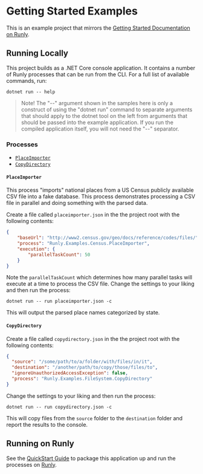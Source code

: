 # Getting Started Examples

This is an example project that mirrors the [Getting Started Documentation on Runly](https://www.runly.io/docs/getting-started/).

## Running Locally

This project builds as a .NET Core console application. It contains a number of Runly processes that can be run from the CLI. For a full list of available commands, run:

```
dotnet run -- help
```

> Note! The "--" argument shown in the samples here is only a construct of using the "dotnet run" command to separate arguments that should apply to the dotnet tool on the left from arguments that should be passed into the example application. If you run the compiled application itself, you will not need the "--" separator.

### Processes

* [`PlaceImporter`](#placeimporter)
* [`CopyDirectory`](#copydirectory)

#### `PlaceImporter`

This process "imports" national places from a US Census publicly available CSV file into a fake database. This process demonstrates processing a CSV file in parallel and doing something with the parsed data.

Create a file called `placeimporter.json` in the the project root with the following contents:

```json
{
	"baseUrl": "http://www2.census.gov/geo/docs/reference/codes/files/",
	"process": "Runly.Examples.Census.PlaceImporter",
	"execution": {
		"parallelTaskCount": 50
	}
}
```

Note the `parallelTaskCount` which determines how many parallel tasks will execute at a time to process the CSV file. Change the settings to your liking and then run the process:

```
dotnet run -- run placeimporter.json -c
```

This will output the parsed place names categorized by state.

#### `CopyDirectory`

Create a file called `copydirectory.json` in the the project root with the following contents:

```json
{
  "source": "/some/path/to/a/folder/with/files/in/it",
  "destination": "/another/path/to/copy/those/files/to",
  "ignoreUnauthorizedAccessException": false,
  "process": "Runly.Examples.FileSystem.CopyDirectory"
}
```

Change the settings to your liking and then run the process:

```
dotnet run -- run copydirectory.json -c
```

This will copy files from the `source` folder to the `destination` folder and report the results to the console.

## Running on Runly

See the [QuickStart Guide](https://www.runly.io/docs/getting-started/) to package this application up and run the processes on [Runly](https://www.runly.io/).
